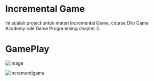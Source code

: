 # Incremental Game
 
ini adalah project untuk materi Incremental Game, course Dilo Game Academy role Game Programming chapter 2.

# GamePlay
![image](https://user-images.githubusercontent.com/89434953/133518102-d41b90da-449a-4304-af0a-6f69657b2a26.png)

![incrementlgame](https://user-images.githubusercontent.com/89434953/133518306-6543feba-1793-44b3-a011-832b159b19cd.png)
